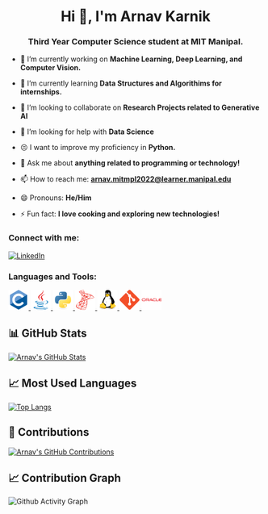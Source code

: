 <!--
**AK-26David/AK-26David** is a ✨ _special_ ✨ repository because its `README.md` (this file) appears on your GitHub profile.

Here are some ideas to get you started:

- 🔭 I’m currently working on ...
- 🌱 I’m currently learning ...
- 👯 I’m looking to collaborate on ...
- 🤔 I’m looking for help with ...
- 💬 Ask me about ...
- 📫 How to reach me: ...
- 😄 Pronouns: ...
- ⚡ Fun fact: ...
-->
<h1 align="center">Hi 👋, I'm Arnav Karnik</h1>
<h3 align="center">Third Year Computer Science student at MIT Manipal.</h3>

- 🔭 I’m currently working on **Machine Learning, Deep Learning, and Computer Vision.**

- 🌱 I’m currently learning **Data Structures and Algorithims for internships.**

- 👯 I’m looking to collaborate on **Research Projects related to Generative AI**

- 🤔 I’m looking for help with **Data Science**

- 😣 I want to improve my proficiency in **Python.**

- 💬 Ask me about **anything related to programming or technology!**

- 📫 How to reach me: **arnav.mitmpl2022@learner.manipal.edu**

- 😄 Pronouns: **He/Him**

- ⚡ Fun fact: **I love cooking and exploring new technologies!**


  
<h3 align="left">Connect with me:</h3>
<p align="left">
  <a href="https://www.linkedin.com/in/arnav-karnik-b2441922b" target="_blank" rel="noreferrer">
    <img src="https://img.icons8.com/color/48/000000/linkedin.png" alt="LinkedIn" width="40" height="40"/>
  </a>
</p>

<h3 align="left">Languages and Tools:</h3>
<p align="left">
  <a href="https://www.cprogramming.com/" target="_blank" rel="noreferrer">
    <img src="https://raw.githubusercontent.com/devicons/devicon/master/icons/c/c-original.svg" alt="c" width="40" height="40"/>
  </a>
  <a href="https://www.java.com/" target="_blank" rel="noreferrer">
    <img src="https://raw.githubusercontent.com/devicons/devicon/master/icons/java/java-original.svg" alt="java" width="40" height="40"/>
  </a>
  <a href="https://www.python.org" target="_blank" rel="noreferrer">
    <img src="https://raw.githubusercontent.com/devicons/devicon/master/icons/python/python-original.svg" alt="python" width="40" height="40"/>
  </a>
  <a href="https://www.microsoft.com/en-us/sql-server" target="_blank" rel="noreferrer">
    <img src="https://raw.githubusercontent.com/devicons/devicon/master/icons/microsoftsqlserver/microsoftsqlserver-plain.svg" alt="sql" width="40" height="40"/>
  </a>
  <a href="https://www.linux.org/" target="_blank" rel="noreferrer">
    <img src="https://raw.githubusercontent.com/devicons/devicon/master/icons/linux/linux-original.svg" alt="linux" width="40" height="40"/>
  </a>
  <a href="https://git-scm.com/" target="_blank" rel="noreferrer">
    <img src="https://raw.githubusercontent.com/devicons/devicon/master/icons/git/git-original.svg" alt="git" width="40" height="40"/>
  </a>
  <a href="https://www.oracle.com/database/" target="_blank" rel="noreferrer">
    <img src="https://raw.githubusercontent.com/devicons/devicon/master/icons/oracle/oracle-original.svg" alt="oracle" width="40" height="40"/>
  </a>
</p>

## 📊 GitHub Stats

[![Arnav's GitHub Stats](https://github-readme-stats.vercel.app/api?username=AK-26David&show_icons=true&count_private=true&hide=issues&theme=radical)](https://github.com/AK-26David)

## 📈 Most Used Languages

[![Top Langs](https://github-readme-stats.vercel.app/api/top-langs/?username=AK-26David&layout=compact&theme=radical)](https://github.com/AK-26David)

## 📝 Contributions

[![Arnav's GitHub Contributions](https://github-readme-streak-stats.herokuapp.com/?user=AK-26David&theme=radical)](https://github.com/AK-26David)

## 📈 Contribution Graph
![Github Activity Graph](https://github-readme-activity-graph.vercel.app/graph?username=AK-26David&theme=react)



